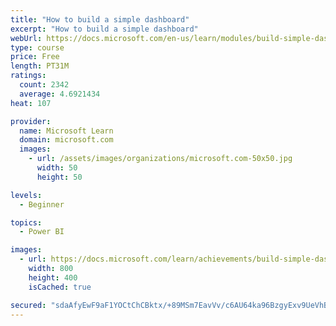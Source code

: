 ```yaml
---
title: "How to build a simple dashboard"
excerpt: "How to build a simple dashboard"
webUrl: https://docs.microsoft.com/en-us/learn/modules/build-simple-dashboard/
type: course
price: Free
length: PT31M
ratings:
  count: 2342
  average: 4.6921434
heat: 107

provider:
  name: Microsoft Learn
  domain: microsoft.com
  images:
    - url: /assets/images/organizations/microsoft.com-50x50.jpg
      width: 50
      height: 50

levels:
  - Beginner

topics:
  - Power BI

images:
  - url: https://docs.microsoft.com/learn/achievements/build-simple-dashboard-social.png
    width: 800
    height: 400
    isCached: true

secured: "sdaAfyEwF9aF1YOCtChCBktx/+89MSm7EavVv/c6AU64ka96BzgyExv9UeVhBzo2lUKVTNyN+t3IvTVqrvmEczRNN/fKYnfs4/EY+g5ZqKqlA3KVnuRcWrW87YL98CVIA0goo4MbzPDgACNqtfUljBewe3EQhgV7NrriuFxCWE0iyRsLnEezs7ZjdaGZwWwni9j/lI5i1SxKLrwoUDn5hJl3ZhMW5BBxlMZGHPGTbVd7wg3MueLD0ObFT8r9jrWorY7rRQ5aB7RnLwiqMFF2+F4kxlwqMSLk/OkVcw/0QEIdTwovihfh6YqJZFJ3/u+ctXVHxEFvwJGjoiO9PgFCAJT+jMmEo6HSqflrsZBtpuZl7Q9L9EKzQIHSZ8Qi6XWNBhsm0gPnPJWOegdTpx0tyA==;o2YtB5zwG3oECMAUyA53pA=="
---
```


